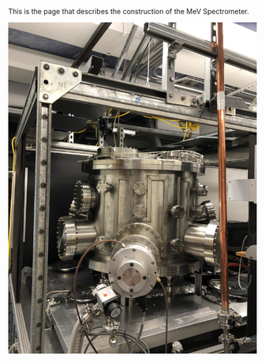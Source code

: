 This is the page that describes the construction of the MeV Spectrometer. 

![MeV Spectrometer whole](https://github.com/laser-science/apparatus/blob/main/MeV_Spectrometer/IMG_0876.jpg)
